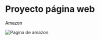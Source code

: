 # Proyecto página web
[Amazon](https://www.googleadservices.com/pagead/aclk?sa=L&ai=DChcSEwi6hLH3mOGFAxWTA60GHYClDDUYABAAGgJwdg&ase=2&gclid=EAIaIQobChMIuoSx95jhhQMVkwOtBh2ApQw1EAAYASAAEgLpk_D_BwE&ohost=www.google.com&cid=CAASJeRoN9r-IpJUWwBMOQ1UWm8pAVgqskNTQoUHRUdcXz8PAwBkqq4&sig=AOD64_3Z2iwwdLWrJVb5gEnU19pce3IMiA&q&nis=4&adurl&ved=2ahUKEwiaqaj3mOGFAxVPE0QIHa5yBUUQ0Qx6BAgGEAE)

![Pagina de amazon](https://github.com/amandamendoza/amandamendoza.github.io/blob/main/amazon/Captura%20amazon.png)
